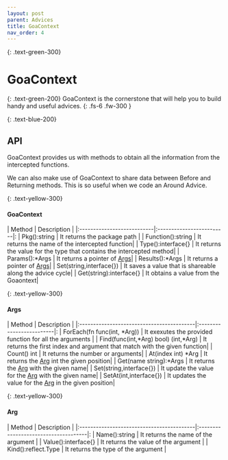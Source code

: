 ```yaml
---
layout: post
parent: Advices
title: GoaContext
nav_order: 4
---
```


{: .text-green-300}
# GoaContext

{: .text-green-200}
GoaContext is the cornerstone that will help you to build handy and useful advices.
{: .fs-6 .fw-300 }


{: .text-blue-200}
## API

GoaContext provides us with methods to obtain all the information from the intercepted functions.

We can also make use of GoaContext to share data between Before and Returning methods. This is so useful when we code 
an Around Advice.

{: .text-yellow-300}
#### GoaContext

| Method                     | Description               |
|:---------------------------|:-------------------------|:
| Pkg():string               | It returns the package  path |
| Function():string          | It returns the name of the intercepted function|
| Type():interface{}         | It returns the value for the type that contains the intercepted method|
| Params():*Args             | It returns a pointer of [Args](#Args)|
| Results():*Args            | It returns a pointer of [Args](#Args)|
| Set(string,interface{})    | It saves a value that is shareable along the advice cycle|
| Get(string):interface{}    | It obtains a value from the Goaontext|

{: .text-yellow-300}
#### Args

| Method                                    | Description               |
|:------------------------------------------|:-------------------------|:
| ForEach(fn func(int, *Arg))               | It exexutes the provided function for all the arguments |
| Find(func(int,*Arg) bool) (int,*Arg)      | It returns the first index and argument that match with the given function|
| Count() int                               | It returns the number or arguments|
| At(index int) *Arg                        | It returns the [Arg](#Arg) int the given position|
| Get(name string):*Args                    | It returns the [Arg](#Arg) with the given name|
| Set(string,interface{})                   | It update the value for the [Arg](#Arg) with the given name|
| SetAt(int,interface{})                    | It updates the value for the [Arg](#Arg) in the given position|

{: .text-yellow-300}
#### Arg

| Method                                    | Description                          |
|:------------------------------------------|:-------------------------------------|:
| Name():string                             | It returns the name of the argument  |
| Value():interface{}                       | It returns the value of the argument |
| Kind():reflect.Type                       | It returns the type of the argument  |
